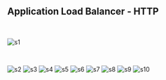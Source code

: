 ## Application Load Balancer - HTTP
<br>


![s1](https://user-images.githubusercontent.com/98376417/187570991-ef4141be-b986-4fe5-8aaf-94689833b531.png)

<br>

![s2](https://user-images.githubusercontent.com/98376417/187571011-8c402aa3-063e-49b4-a088-5eb4e5486376.png)
![s3](https://user-images.githubusercontent.com/98376417/187571019-f57f2929-e106-4068-9ba8-45d395c13ef6.png)
![s4](https://user-images.githubusercontent.com/98376417/187571028-3e325ce3-3ed5-4ea4-b1b1-7091e8f15b90.png)
![s5](https://user-images.githubusercontent.com/98376417/187571037-c3313bf2-cbd3-45b4-99f1-543b63cde34f.png)
![s6](https://user-images.githubusercontent.com/98376417/187571042-9e6d2c41-8a01-4c1a-b09a-b3b1d91f2d26.png)
![s7](https://user-images.githubusercontent.com/98376417/187571044-b668b5d5-aa19-4a1c-a2fd-2f7bcbea5ecd.png)
![s8](https://user-images.githubusercontent.com/98376417/187571051-d4bbf359-59bd-4d0d-aef4-f8799b9799ab.png)
![s9](https://user-images.githubusercontent.com/98376417/187571053-d7cfcb0d-6a1b-41ee-8e38-886e898007e6.png)
![s10](https://user-images.githubusercontent.com/98376417/187571057-ad821732-8e55-45a3-8959-786efb5aab66.png)
